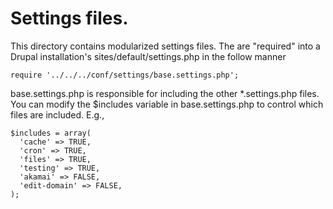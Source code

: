 # Settings files.

This directory contains modularized settings files. The are "required" into
a Drupal installation's sites/default/settings.php in the follow manner

    require '../../../conf/settings/base.settings.php';

base.settings.php is responsible for including the other *.settings.php files.
You can modify the $includes variable in base.settings.php to control which
files are included. E.g.,

    $includes = array(
      'cache' => TRUE,
      'cron' => TRUE,
      'files' => TRUE,
      'testing' => TRUE,
      'akamai' => FALSE,
      'edit-domain' => FALSE,
    );
